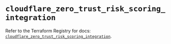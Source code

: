 # `cloudflare_zero_trust_risk_scoring_integration`

Refer to the Terraform Registry for docs: [`cloudflare_zero_trust_risk_scoring_integration`](https://registry.terraform.io/providers/cloudflare/cloudflare/5.7.0/docs/resources/zero_trust_risk_scoring_integration).
